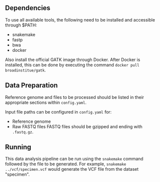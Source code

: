 

## Dependencies

To use all available tools, the following need to be installed and accessible through $PATH:
* snakemake
* fastp
* bwa
* docker

Also install the official GATK image through Docker.
After Docker is installed, this can be done by executing the command `docker pull broadinstitue/gatk`.


## Data Preparation

Reference genome and files to be processed should be listed in their appropriate sections within `config.yaml`.

Input file paths can be configured in `config.yaml` for:
* Reference genome
* Raw FASTQ files
FASTQ files should be gzipped and ending with `.fastq.gz`.


## Running

This data analysis pipeline can be run using the `snakemake` command followed by the file to be generated. For example, `snakemake ../vcf/specimen.vcf` would generate the VCF file from the dataset "specimen".